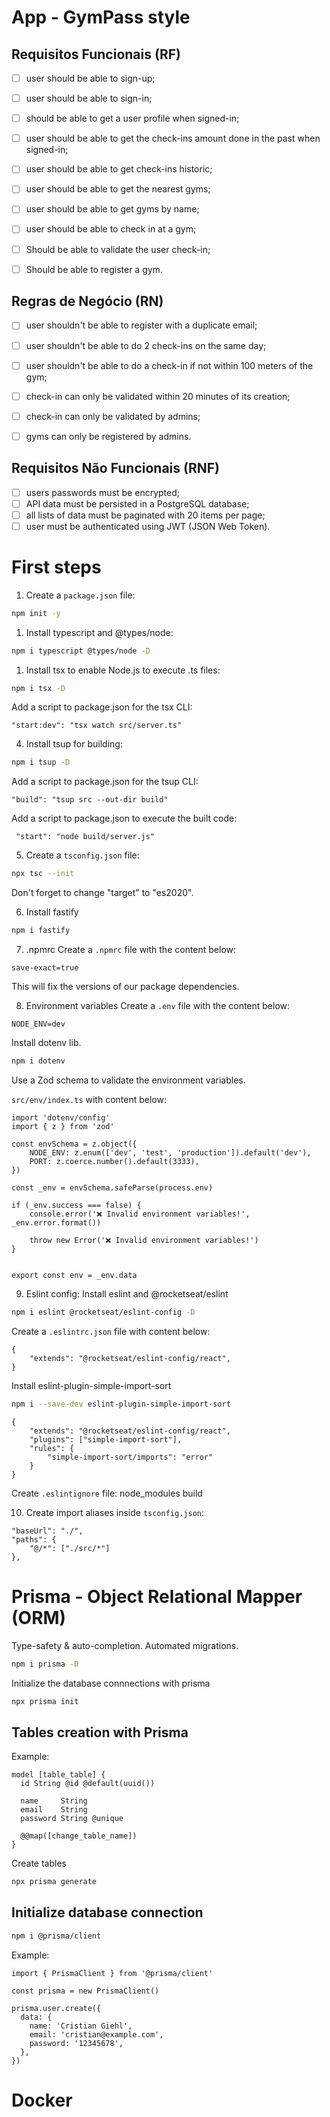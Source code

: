 # App - GymPass style

## Requisitos Funcionais (RF)
- [ ] user should be able to sign-up;
- [ ] user should be able to sign-in;
- [ ] should be able to get a user profile when signed-in;
- [ ] user should be able to get the check-ins amount done in the past when signed-in;
- [ ] user should be able to get check-ins historic;
- [ ] user should be able to get the nearest gyms;
- [ ] user should be able to get gyms by name;
- [ ] user should be able to check in at a gym;
- [ ] Should be able to validate the user check-in;
- [ ] Should be able to register a gym.


## Regras de Negócio (RN)
- [ ] user shouldn't be able to register with a duplicate email;
- [ ] user shouldn't be able to do 2 check-ins on the same day;
- [ ] user shouldn't be able to do a check-in if not within 100 meters of the gym;
- [ ] check-in can only be validated within 20 minutes of its creation;
- [ ] check-in can only be validated by admins;
- [ ] gyms can only be registered by admins.


## Requisitos Não Funcionais (RNF)
- [ ] users passwords must be encrypted;
- [ ] API data must be persisted in a PostgreSQL database;
- [ ] all lists of data must be paginated with 20 items per page;
- [ ] user must be authenticated using JWT (JSON Web Token).

# First steps
1) Create a `package.json` file:
 ```bash
npm init -y 
```

1) Install typescript and @types/node:
 ```bash
npm i typescript @types/node -D
```

1) Install tsx to enable Node.js to execute .ts files:

 ```bash
npm i tsx -D
```

Add a script to package.json for the tsx CLI:

```
"start:dev": "tsx watch src/server.ts"
```


4) Install tsup for building:

 ```bash
npm i tsup -D
```

Add a script to package.json for the tsup CLI:

```
"build": "tsup src --out-dir build"
```

Add a script to package.json to execute the built code:

```
 "start": "node build/server.js"
```

5) Create a `tsconfig.json` file:

 ```bash
npx tsc --init
```

Don't forget to change "target" to "es2020".


6) Install fastify
 ```bash
npm i fastify
```

7) .npmrc
Create a `.npmrc` file with the content below:

```
save-exact=true
```

This will fix the versions of our package dependencies.


8) Environment variables
Create a `.env` file with the content below:
```
NODE_ENV=dev
```

Install dotenv lib.

```bash
npm i dotenv
```

Use a Zod schema to validate the environment variables.

`src/env/index.ts` with content below:

```
import 'dotenv/config'
import { z } from 'zod'

const envSchema = z.object({
    NODE_ENV: z.enum(['dev', 'test', 'production']).default('dev'),
    PORT: z.coerce.number().default(3333),
})

const _env = envSchema.safeParse(process.env)

if (_env.success === false) {
    console.error('❌ Invalid environment variables!', _env.error.format())

    throw new Error('❌ Invalid environment variables!')
}


export const env = _env.data
```

9) Eslint config: 
Install eslint and @rocketseat/eslint

```bash
npm i eslint @rocketseat/eslint-config -D
```

Create a `.eslintrc.json` file with content below:

```
{
    "extends": "@rocketseat/eslint-config/react",
}
```

Install eslint-plugin-simple-import-sort
```bash
npm i --save-dev eslint-plugin-simple-import-sort
```

```
{
    "extends": "@rocketseat/eslint-config/react",
    "plugins": ["simple-import-sort"],
    "rules": {
        "simple-import-sort/imports": "error"
    }
}
```

Create `.eslintignore` file:
node_modules
build


10) Create import aliases
inside `tsconfig.json`: 

```
"baseUrl": "./",                                  
"paths": {
    "@/*": ["./src/*"]
},     
```


# Prisma - Object Relational Mapper (ORM)
Type-safety & auto-completion.
Automated migrations.


```bash
npm i prisma -D

```

Initialize the database connnections with prisma 

```bash
npx prisma init
```

## Tables creation with Prisma

Example:

```
model [table_table] {
  id String @id @default(uuid())

  name     String
  email    String
  password String @unique

  @@map([change_table_name])
}

```

Create tables
```bash
npx prisma generate
```

## Initialize database connection 

```bash
npm i @prisma/client
```

Example:
```
import { PrismaClient } from '@prisma/client'

const prisma = new PrismaClient()

prisma.user.create({
  data: {
    name: 'Cristian Giehl',
    email: 'cristian@example.com',
    password: '12345678',
  },
})

```


# Docker


 











